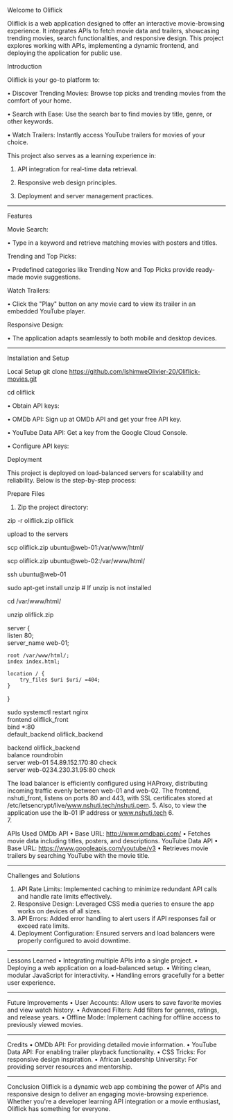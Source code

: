 Welcome to Oliflick

Oliflick is a web application designed to offer an interactive movie-browsing experience. It integrates APIs to fetch movie data and trailers, showcasing trending movies, search functionalities, and responsive design. This project explores working with APIs, implementing a dynamic frontend, and deploying the application for public use.




Introduction

Oliflick is your go-to platform to:

•	Discover Trending Movies: Browse top picks and trending movies from the comfort of your home.

•	Search with Ease: Use the search bar to find movies by title, genre, or other keywords.

•	Watch Trailers: Instantly access YouTube trailers for movies of your choice.

This project also serves as a learning experience in:

1.	API integration for real-time data retrieval.

2.	Responsive web design principles.
	
3.	Deployment and server management practices.
   
________________________________________
Features

Movie Search:

•	Type in a keyword and retrieve matching movies with posters and titles.

Trending and Top Picks:

•	Predefined categories like Trending Now and Top Picks provide ready-made movie suggestions.

Watch Trailers:

•	Click the "Play" button on any movie card to view its trailer in an embedded YouTube player.

Responsive Design:

•	The application adapts seamlessly to both mobile and desktop devices.

________________________________________

Installation and Setup

Local Setup
git clone https://github.com/IshimweOlivier-20/Oliflick-movies.git 

cd oliflick  

•  Obtain API keys:

•	OMDb API: Sign up at OMDb API and get your free API key.

•	YouTube Data API: Get a key from the Google Cloud Console.

•  Configure API keys:


Deployment

This project is deployed on load-balanced servers for scalability and reliability. Below is the step-by-step process:

Prepare Files

1.	Zip the project directory:
   
zip -r oliflick.zip oliflick  

upload to the servers

scp oliflick.zip ubuntu@web-01:/var/www/html/  

scp oliflick.zip ubuntu@web-02:/var/www/html/  

ssh ubuntu@web-01  

sudo apt-get install unzip  # If unzip is not installed  

cd /var/www/html/  

unzip oliflick.zip  

server {  
    listen 80;  
    server_name web-01;  

    root /var/www/html/;  
    index index.html;  

    location / {  
        try_files $uri $uri/ =404;  
    }  
}  

sudo systemctl restart nginx  
frontend oliflick_front  
    bind *:80  
    default_backend oliflick_backend  

backend oliflick_backend  
    balance roundrobin  
    server web-01 54.89.152.170:80 check  
    server web-0234.230.31.95:80 check  

The load balancer is efficiently configured using HAProxy, distributing incoming traffic evenly between web-01 and web-02. The frontend, nshuti_front, listens on ports 80 and 443, with SSL certificates stored at /etc/letsencrypt/live/www.nshuti.tech/nshuti.pem.
5.	Also, to view the application use the lb-01 IP address or www.nshuti.tech
6.	
7.	




APIs Used
OMDb API
•	Base URL: http://www.omdbapi.com/
•	Fetches movie data including titles, posters, and descriptions.
YouTube Data API
•	Base URL: https://www.googleapis.com/youtube/v3
•	Retrieves movie trailers by searching YouTube with the movie title.
________________________________________
Challenges and Solutions
1.	API Rate Limits:
Implemented caching to minimize redundant API calls and handle rate limits effectively.
2.	Responsive Design:
Leveraged CSS media queries to ensure the app works on devices of all sizes.
3.	API Errors:
Added error handling to alert users if API responses fail or exceed rate limits.
4.	Deployment Configuration:
Ensured servers and load balancers were properly configured to avoid downtime.
________________________________________
Lessons Learned
•	Integrating multiple APIs into a single project.
•	Deploying a web application on a load-balanced setup.
•	Writing clean, modular JavaScript for interactivity.
•	Handling errors gracefully for a better user experience.
________________________________________
Future Improvements
•	User Accounts: Allow users to save favorite movies and view watch history.
•	Advanced Filters: Add filters for genres, ratings, and release years.
•	Offline Mode: Implement caching for offline access to previously viewed movies.
________________________________________
Credits
•	OMDb API: For providing detailed movie information.
•	YouTube Data API: For enabling trailer playback functionality.
•	CSS Tricks: For responsive design inspiration.
•	African Leadership University: For providing server resources and mentorship.
________________________________________
Conclusion
Oliflick is a dynamic web app combining the power of APIs and responsive design to deliver an engaging movie-browsing experience. Whether you're a developer learning API integration or a movie enthusiast, Oliflick has something for everyone.


